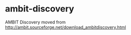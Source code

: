 # ambit-discovery

AMBIT Discovery moved from http://ambit.sourceforge.net/download_ambitdiscovery.html
